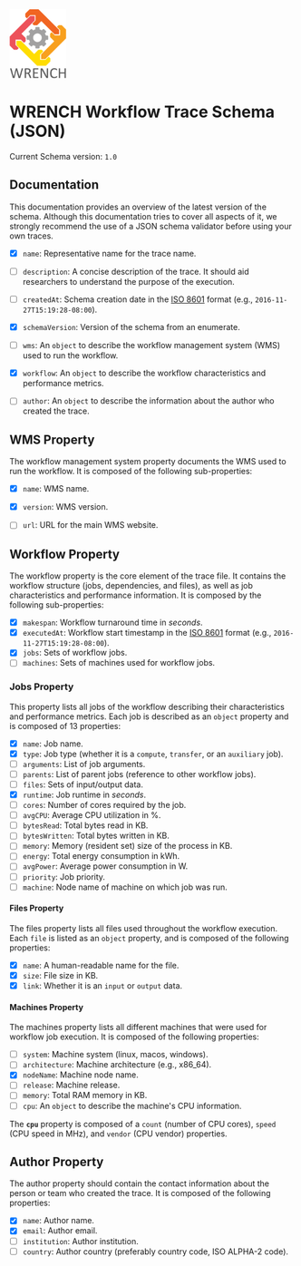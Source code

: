 <img src="../images/logo-vertical.png" width="100" />

# WRENCH Workflow Trace Schema (JSON)
Current Schema version: `1.0`


## Documentation
This documentation provides an overview of the latest version of the schema. Although this documentation tries to cover all aspects of it, we strongly recommend the use of a JSON schema validator before using your own traces.

- [x] `name`: Representative name for the trace name.
- [ ] `description`: A concise description of the trace. It should aid researchers to understand the purpose of the execution.
- [ ] `createdAt`: Schema creation date in the [ISO 8601](http://en.wikipedia.org/wiki/ISO_8601) format (e.g., `2016-11-27T15:19:28-08:00`).
- [x] `schemaVersion`: Version of the schema from an enumerate.
- [ ] `wms`: An `object` to describe the workflow management system (WMS) used to run the workflow.
- [x] `workflow`: An `object` to describe the workflow characteristics and performance metrics.
- [ ] `author`: An `object` to describe the information about the author who created the trace.


## WMS Property
The workflow management system property documents the WMS used to run the workflow. It is composed of the following sub-properties:

- [x] `name`: WMS name.
- [x] `version`: WMS version.
- [ ] `url`: URL for the main WMS website.


## Workflow Property
The workflow property is the core element of the trace file. It contains the workflow structure (jobs, dependencies, and files), as well as job characteristics and performance information. It is composed by the following sub-properties:

- [x] `makespan`: Workflow turnaround time in _seconds_.
- [x] `executedAt`: Workflow start timestamp in the [ISO 8601](http://en.wikipedia.org/wiki/ISO_8601) format (e.g., `2016-11-27T15:19:28-08:00`).
- [x] `jobs`: Sets of workflow jobs.
- [ ] `machines`: Sets of machines used for workflow jobs.

### Jobs Property
This property lists all jobs of the workflow describing their characteristics and performance metrics. Each job is described as an `object` property and is composed of 13 properties:

- [x] `name`: Job name.
- [x] `type`: Job type (whether it is a `compute`, `transfer`, or an `auxiliary` job).
- [ ] `arguments`: List of job arguments.
- [ ] `parents`: List of parent jobs (reference to other workflow jobs).
- [ ] `files`: Sets of input/output data.
- [x] `runtime`: Job runtime in _seconds_.
- [ ] `cores`: Number of cores required by the job.
- [ ] `avgCPU`: Average CPU utilization in %.
- [ ] `bytesRead`: Total bytes read in KB.
- [ ] `bytesWritten`: Total bytes written in KB.
- [ ] `memory`: Memory (resident set) size of the process in KB.
- [ ] `energy`: Total energy consumption in kWh.
- [ ] `avgPower`: Average power consumption in W.
- [ ] `priority`: Job priority.
- [ ] `machine`: Node name of machine on which job was run.

#### Files Property
The files property lists all files used throughout the workflow execution. Each `file` is listed as an `object` property, and is composed of the following properties:

- [x] `name`: A human-readable name for the file.
- [x] `size`: File size in KB.
- [x] `link`: Whether it is an `input` or `output` data.

#### Machines Property
The machines property lists all different machines that were used for workflow job execution. It is composed of the following properties:

- [ ] `system`: Machine system (linux, macos, windows).
- [ ] `architecture`: Machine architecture (e.g., x86_64).
- [x] `nodeName`: Machine node name.
- [ ] `release`: Machine release.
- [ ] `memory`: Total RAM memory in KB.
- [ ] `cpu`: An `object` to describe the machine's CPU information.

The **`cpu`** property is composed of a `count` (number of CPU cores), `speed` (CPU speed in MHz), and `vendor` (CPU vendor) properties.


## Author Property
The author property should contain the contact information about the person or team who created the trace. It is composed of the following properties:

- [x] `name`: Author name.
- [x] `email`: Author email.
- [ ] `institution`: Author institution.
- [ ] `country`: Author country (preferably country code, ISO ALPHA-2 code).
